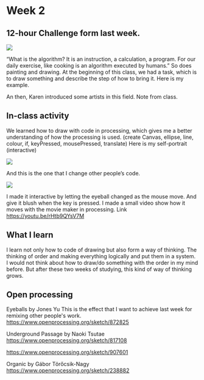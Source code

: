 # Week 2

## 12-hour Challenge form last week.

 ![](12%20hrs.jpg)

“What is the algorithm? It is an instruction, a calculation, a program. For our daily exercise, like cooking is an algorithm executed by humans.”
So does painting and drawing.
At the beginning of this class, we had a task, which is to draw something and describe the step of how to bring it. Here is my example.

An then, Karen introduced some artists in this field.
Note from class.

## In-class activity

We learned how to draw with code in processing, which gives me a better understanding of how the processing is used. (create Canvas, ellipse, line, colour, if, keyPressed, mousePressed, translate)
Here is my self-portrait (interactive)

 ![](https://github.com/gnunu/Slave-to-algorithm/blob/master/week%202/portrait%202%20(with%20code).jpg)

And this is the one that I change other people’s code.

 ![](https://github.com/gnunu/Slave-to-algorithm/blob/master/week%202/selfportrait%202.jpg)

I made it interactive by letting the eyeball changed as the mouse move. And give it blush when the key is pressed. I made a small video show how it moves with the movie maker in processing.
Link https://youtu.be/rHtb9QYsV7M

## What I learn
I learn not only how to code of drawing but also form a way of thinking. The thinking of order and making everything logically and put them in a system. I would not think about how to draw/do something with the order in my mind before. But after these two weeks of studying, this kind of way of thinking grows.

## Open processing
Eyeballs by Jones Yu 
This is the effect that I want to achieve last week for remixing other people's work.
https://www.openprocessing.org/sketch/872825

Underground Passage by Naoki Tsutae 
https://www.openprocessing.org/sketch/817108

https://www.openprocessing.org/sketch/907601

Organic
by Gábor Törőcsik-Nagy 
https://www.openprocessing.org/sketch/238882


 
